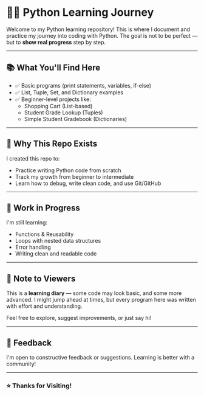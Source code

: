 # 👨‍💻 Python Learning Journey

Welcome to my Python learning repository! This is where I document and practice my journey into coding with Python. The goal is not to be perfect — but to **show real progress** step by step.

---

## 📚 What You'll Find Here

- ✅ Basic programs (print statements, variables, if-else)
- ✅ List, Tuple, Set, and Dictionary examples
- ✅ Beginner-level projects like:
  - Shopping Cart (List-based)
  - Student Grade Lookup (Tuples)
  - Simple Student Gradebook (Dictionaries)

---

## 🧠 Why This Repo Exists

I created this repo to:

- Practice writing Python code from scratch
- Track my growth from beginner to intermediate
- Learn how to debug, write clean code, and use Git/GitHub

---

## 🚧 Work in Progress

I'm still learning:
- Functions & Reusability
- Loops with nested data structures
- Error handling
- Writing clean and readable code

---

## 📌 Note to Viewers

This is a **learning diary** — some code may look basic, and some more advanced. I might jump ahead at times, but every program here was written with effort and understanding.

Feel free to explore, suggest improvements, or just say hi!

---

## 💬 Feedback

I'm open to constructive feedback or suggestions. Learning is better with a community!

---

### ⭐ Thanks for Visiting!
